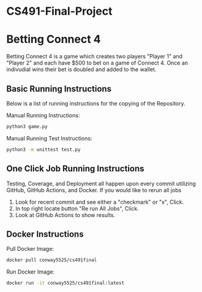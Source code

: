 # CS491-Final-Project
# Betting Connect 4

Betting Connect 4 is a game which creates two players "Player 1" and "Player 2" and each have $500 to bet on a game of Connect 4. Once an indivudial wins their bet is doubled and added to the wallet.

## Basic Running Instructions

Below is a list of running instructions for the copying of the Repository.

Manual Running Instructions:
```bash
python3 game.py
```
Manual Running Test Instructions:
```bash
python3 -m unittest test.py
```

## One Click Job Running Instructions

Testing, Coverage, and Deployment all happen upon every commit utilizing GitHub, GitHub Actions, and Docker.
If you would like to rerun all jobs
1. Look for recent commit and see either a "checkmark" or "x", Click.
2. In top right locate button "Re run All Jobs", Click.
3. Look at GitHub Actions to show results.

## Docker Instructions

Pull Docker Image:
```bash
docker pull conway5525/cs491final 
```
Run Docker Image:
```bash
docker run -it conway5525/cs491final:latest
```
